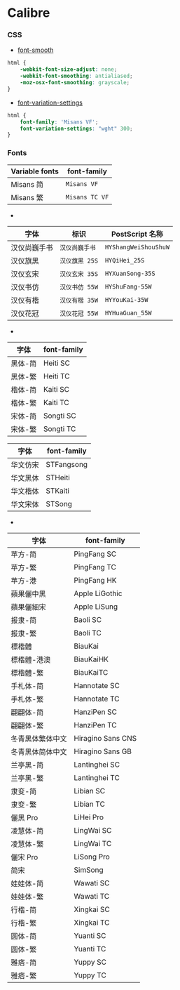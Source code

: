 # Calibre

### CSS

- [font-smooth](https://developer.mozilla.org/zh-CN/docs/Web/CSS/font-smooth)
```css
html {
    -webkit-font-size-adjust: none;
    -webkit-font-smoothing: antialiased;
    -moz-osx-font-smoothing: grayscale;
}
```

- [font-variation-settings](https://developer.mozilla.org/zh-CN/docs/Web/CSS/font-variation-settings)
```css
html {
    font-family: 'Misans VF';
    font-variation-settings: "wght" 300;
}
```

### Fonts

| Variable fonts | font-family |
| --- | ---|
| Misans 简 | `Misans VF` |
| Misans 繁 | `Misans TC VF` |

-

| 字体 | 标识 | PostScript 名称 |
| --- | --- | --- |
| 汉仪尚巍手书 | `汉仪尚巍手书` | `HYShangWeiShouShuW` |
| 汉仪旗黑 | `汉仪旗黑 25S` | `HYQiHei_25S` |
| 汉仪玄宋 | `汉仪玄宋 35S` | `HYXuanSong-35S` |
| 汉仪书仿 | `汉仪书仿 55W` | `HYShuFang-55W` |
| 汉仪有楷 | `汉仪有楷 35W` | `HYYouKai-35W` |
| 汉仪花冠 | `汉仪花冠 55W` | `HYHuaGuan_55W` |

-

| 字体 | font-family |
| --- | ---|
| 黑体-简 | Heiti SC |
| 黑体-繁 | Heiti TC |
| 楷体-简 | Kaiti SC |
| 楷体-繁 | Kaiti TC |
| 宋体-简 | Songti SC |
| 宋体-繁 | Songti TC |

| 字体 | font-family |
| --- | ---|
| 华文仿宋 | STFangsong |
| 华文黑体 | STHeiti |
| 华文楷体 | STKaiti |
| 华文宋体 | STSong |

-

| 字体 | font-family |
| --- | ---|
| 苹方-简 | PingFang SC |
| 苹方-繁 | PingFang TC |
| 苹方-港 | PingFang HK |
| 蘋果儷中黑 | Apple LiGothic |
| 蘋果儷細宋 | Apple LiSung |
| 报隶-简 | Baoli SC |
| 报隶-繁 | Baoli TC |
| 標楷體 | BiauKai |
| 標楷體-港澳 | BiauKaiHK |
| 標楷體-繁 | BiauKaiTC |
| 手札体-简 | Hannotate SC |
| 手札体-繁 | Hannotate TC |
| 翩翩体-简 | HanziPen SC |
| 翩翩体-繁 | HanziPen TC |
| 冬青黑体繁体中文 | Hiragino Sans CNS |
| 冬青黑体简体中文 | Hiragino Sans GB |
| 兰亭黑-简 | Lantinghei SC |
| 兰亭黑-繁 | Lantinghei TC |
| 隶变-简 | Libian SC |
| 隶变-繁 | Libian TC |
| 儷黑 Pro | LiHei Pro |
| 凌慧体-简 | LingWai SC |
| 凌慧体-繁 | LingWai TC |
| 儷宋 Pro | LiSong Pro |
| 简宋 | SimSong |
| 娃娃体-简 | Wawati SC |
| 娃娃体-繁 | Wawati TC |
| 行楷-简 | Xingkai SC |
| 行楷-繁 | Xingkai TC |
| 圆体-简 | Yuanti SC |
| 圆体-繁 | Yuanti TC |
| 雅痞-简 | Yuppy SC |
| 雅痞-繁 | Yuppy TC |
